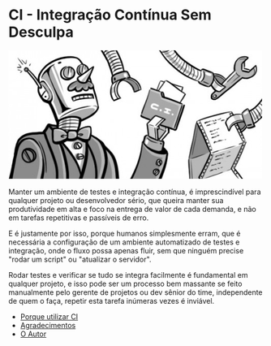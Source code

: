 # CI - Integração Contínua Sem Desculpa

![Robô de CI](assets/robo.jpg)

Manter um ambiente de testes e integração contínua, é imprescindível para qualquer projeto ou desenvolvedor
sério, que queira manter sua produtividade em alta e foco na entrega de valor de cada demanda, e não em tarefas
repetitivas e passíveis de erro.

E é justamente por isso, porque humanos simplesmente erram, que é necessária a configuração de um ambiente 
automatizado de testes e integração, onde o fluxo possa apenas fluir, sem que ninguém precise "rodar um script" 
ou "atualizar o servidor".

Rodar testes e verificar se tudo se integra facilmente é fundamental em qualquer projeto, e isso pode ser um 
processo bem massante se feito manualmente pelo gerente de projetos ou dev sênior do time, independente de quem
o faça, repetir esta tarefa inúmeras vezes é inviável.

- [Porque utilizar CI](introducao.1.md)
- [Agradecimentos](introducao.2.md)
- [O Autor](introducao.3.md)